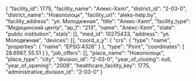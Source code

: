 {
    "facility_id": 1775,
    "facility_name": "Алекс-Хэлп",
    "district_id": "2-03-0",
    "district_name": "Новополоцк",
    "facility_url": "aleks-help.by",
    "facility_address": "ул. Молодежная",
    "title": "Алекс-Хэлп",
    "facility_type": "Медицинский центр",
    "ap_1": "213",
    "name": "Алекс-Хэлп",
    "state": "public institution",
    "stats": [],
    "med_id": 10275433,
    "address": "ул. Молодежная",
    "devices": [],
    "coord_x_y": {
        "crs": {
            "type": "name",
            "properties": {
                "name": "EPSG:4326"
            }
        },
        "type": "Point",
        "coordinates": [
            28.6987,
            55.51
        ]
    },
    "job_offers": [],
    "place_name": "Новополоцк",
    "place_type": "city",
    "division_id": "2-03-0",
    "year_of_closing": null,
    "year_of_opening": "2008",
    "healthcare_facility_key": 1775,
    "administrative_division_id": "2-03-0"
}